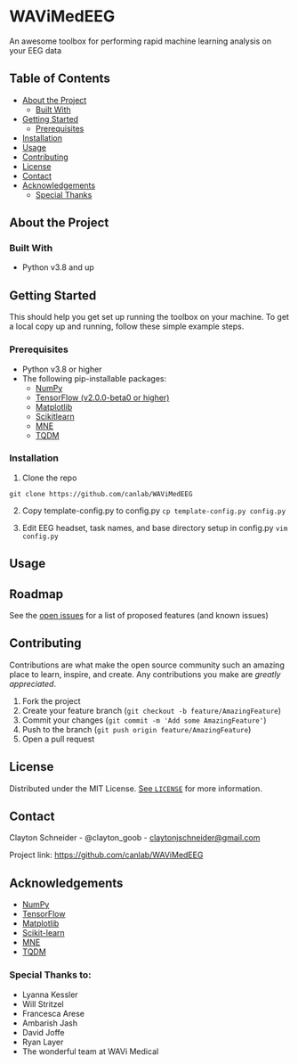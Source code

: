 # WAViMedEEG

An awesome toolbox for performing rapid machine learning analysis on your EEG data

## Table of Contents
* [About the Project](#about-the-project)
   * [Built With](#built-with)
* [Getting Started](#getting-started)
   * [Prerequisites](#prerequisites)
* [Installation](#installation)
* [Usage](#usage)
* [Contributing](#contributing)
* [License](#license)
* [Contact](#contact)
* [Acknowledgements](#acknowledgements)
   * [Special Thanks](#special-thanks-to)

## About the Project

### Built With
* Python v3.8 and up

## Getting Started

This should help you get set up running the toolbox on your machine. To get a local copy up and running, follow these simple example steps.

### Prerequisites
* Python v3.8 or higher
* The following pip-installable packages:
   * [NumPy](numpy.org)
   * [TensorFlow (v2.0.0-beta0 or higher)](tensorflow.org)
   * [Matplotlib](matplotlib.org)
   * [Scikitlearn](scikit-learn.org)
   * [MNE](mne.tools)
   * [TQDM](github.com/tqdm/tqdm)

### Installation

1. Clone the repo

`git clone https://github.com/canlab/WAViMedEEG`

2. Copy template-config.py to config.py
`cp template-config.py config.py`

3. Edit EEG headset, task names, and base directory setup in config.py
`vim config.py`

## Usage

## Roadmap

See the [open issues](github.com/canlab/WAViMedEEG/issues) for a list of proposed features (and known issues)

## Contributing

Contributions are what make the open source community such an amazing place to learn, inspire, and create. Any contributions you make are *greatly appreciated*.

1. Fork the project
2. Create your feature branch (`git checkout -b feature/AmazingFeature`)
3. Commit your changes (`git commit -m 'Add some AmazingFeature'`)
4. Push to the branch (`git push origin feature/AmazingFeature`)
5. Open a pull request

## License

Distributed under the MIT License. [See `LICENSE`](../blob/master/LICENSE) for more information.

## Contact

Clayton Schneider - @clayton_goob - claytonjschneider@gmail.com

Project link: https://github.com/canlab/WAViMedEEG

## Acknowledgements

* [NumPy](numpy.org)
* [TensorFlow](tensorflow.org)
* [Matplotlib](matplotlib.org)
* [Scikit-learn](scikit-learn.org)
* [MNE](mne.tools)
* [TQDM](github.com/tqdm/tqdm)

### Special Thanks to:

* Lyanna Kessler
* Will Stritzel
* Francesca Arese
* Ambarish Jash
* David Joffe
* Ryan Layer
* The wonderful team at WAVi Medical
